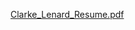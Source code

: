 
[Clarke_Lenard_Resume.pdf](https://github.com/user-attachments/files/17436056/Clarke_Lenard_Resume.pdf)

